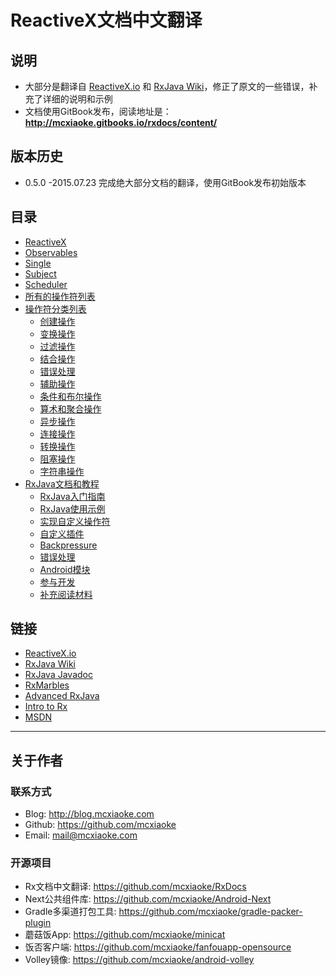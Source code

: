 # ReactiveX文档中文翻译

## 说明

* 大部分是翻译自 [ReactiveX.io](http://reactivex.io/) 和 [RxJava Wiki](https://github.com/ReactiveX/rxjava/wiki)，修正了原文的一些错误，补充了详细的说明和示例
* 文档使用GitBook发布，阅读地址是： **<http://mcxiaoke.gitbooks.io/rxdocs/content/>**

## 版本历史

* 0.5.0 -2015.07.23 完成绝大部分文档的翻译，使用GitBook发布初始版本

## 目录

* [ReactiveX](Intro.md)
* [Observables](Observables.md)
* [Single](Single.md)
* [Subject](Subject.md)
* [Scheduler](Scheduler.md)
* [所有的操作符列表](All-Operators-List.md)
* [操作符分类列表](Operators.md)
  * [创建操作](operators/Creating-Observables.md)
  * [变换操作](operators/Transforming-Observables.md)
  * [过滤操作](operators/Filtering-Observables.md)
  * [结合操作](operators/Combining-Observables.md)
  * [错误处理](operators/Error-Handling-Operators.md)
  * [辅助操作](operators/Observable-Utility-Operators.md)
  * [条件和布尔操作](operators/Conditional-and-Boolean-Operators.md)
  * [算术和聚合操作](operators/Mathematical-and-Aggregate-Operators.md)
  * [异步操作](operators/Async-Operators.md)
  * [连接操作](operators/Connectable-Observable-Operators.md)
  * [转换操作](operators/To.md)
  * [阻塞操作](operators/Blocking-Observable-Operators.md)
  * [字符串操作](operators/String-Observables.md)
* [RxJava文档和教程](Topics.md)
  * [RxJava入门指南](topics/Getting-Started.md)
  * [RxJava使用示例](topics/How-To-Use-RxJava.md)
  * [实现自定义操作符](topics/Implementing-Your-Own-Operators.md)
  * [自定义插件](topics/Plugins.md)
  * [Backpressure](topics/Backpressure.md)
  * [错误处理](topics/Error-Handling.md)
  * [Android模块](topics/The-RxJava-Android-Module.md)
  * [参与开发](topics/How-to-Contribute.md)
  * [补充阅读材料](topics/Additional-Reading.md)


## 链接

* [ReactiveX.io](http://reactivex.io/intro.html)
* [RxJava Wiki](https://github.com/ReactiveX/RxJava/wiki)
* [RxJava Javadoc](http://reactivex.io/RxJava/javadoc/)
* [RxMarbles](http://rxmarbles.com/)
* [Advanced RxJava](http://akarnokd.blogspot.com/)
* [Intro to Rx](http://www.introtorx.com/content/v1.0.10621.0/01_WhyRx.html)
* [MSDN](https://msdn.microsoft.com/en-us/data/gg577609.aspx)


------
## 关于作者

### 联系方式
* Blog: <http://blog.mcxiaoke.com>
* Github: <https://github.com/mcxiaoke>
* Email: [mail@mcxiaoke.com](mailto:mail@mcxiaoke.com)

### 开源项目

* Rx文档中文翻译: <https://github.com/mcxiaoke/RxDocs>
* Next公共组件库: <https://github.com/mcxiaoke/Android-Next>
* Gradle多渠道打包工具: <https://github.com/mcxiaoke/gradle-packer-plugin>
* 蘑菇饭App: <https://github.com/mcxiaoke/minicat>
* 饭否客户端: <https://github.com/mcxiaoke/fanfouapp-opensource>
* Volley镜像: <https://github.com/mcxiaoke/android-volley>
